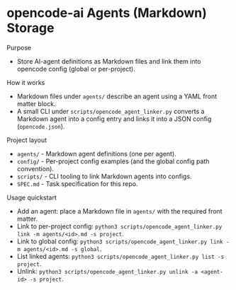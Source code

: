 opencode-ai Agents (Markdown) Storage
=====================================

Purpose
- Store AI-agent definitions as Markdown files and link them into opencode config (global or per-project).

How it works
- Markdown files under `agents/` describe an agent using a YAML front matter block.
- A small CLI under `scripts/opencode_agent_linker.py` converts a Markdown agent into a config entry and links it into a JSON config (`opencode.json`).

Project layout
- `agents/` - Markdown agent definitions (one per agent).
- `config/` - Per-project config examples (and the global config path convention).
- `scripts/` - CLI tooling to link Markdown agents into configs.
- `SPEC.md` - Task specification for this repo.

Usage quickstart
- Add an agent: place a Markdown file in `agents/` with the required front matter.
- Link to per-project config: `python3 scripts/opencode_agent_linker.py link -m agents/<id>.md -s project`.
- Link to global config: `python3 scripts/opencode_agent_linker.py link -m agents/<id>.md -s global`.
- List linked agents: `python3 scripts/opencode_agent_linker.py list -s project`.
- Unlink: `python3 scripts/opencode_agent_linker.py unlink -a <agent-id> -s project`.
